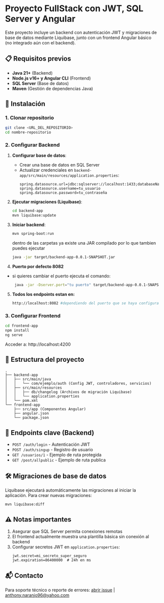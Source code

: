# Proyecto FullStack con JWT, SQL Server y Angular

Este proyecto incluye un backend con autenticación JWT y migraciones de base de datos mediante Liquibase, junto con un frontend Angular básico (no integrado aún con el backend).

## 📋 Requisitos previos

- **Java 21+** (Backend)
- **Node.js v16+ y Angular CLI** (Frontend)
- **SQL Server** (Base de datos)
- **Maven** (Gestión de dependencias Java)

## 🚀 Instalación

### 1. Clonar repositorio
```bash
git clone <URL_DEL_REPOSITORIO>
cd nombre-repositorio
```

### 2. Configurar Backend
1. **Configurar base de datos**:
   - Crear una base de datos en SQL Server
   - Actualizar credenciales en `backend-app/src/main/resources/application.properties`:
     ```properties
     spring.datasource.url=jdbc:sqlserver://localhost:1433;databaseName=tu_db
     spring.datasource.username=tu_usuario
     spring.datasource.password=tu_contraseña
     ```

2. **Ejecutar migraciones (Liquibase)**:
   ```bash
   cd backend-app
   mvn liquibase:update
   ```

3. **Iniciar backend**:
   ```bash
   mvn spring-boot:run
   ```
   dentro de las carpetas ya existe una JAR compilado por lo que tambien puedes ejecutar


   ```bash   
   java -jar target/backend-app-0.0.1-SNAPSHOT.jar
   ```
4. **Puerto por defecto 8082**
- si quieres cambiar el puerto ejecuta el comando:
  ```bash
   java -jar -Dserver.port="tu puerto" target/backend-app-0.0.1-SNAPSHOT.jar
  ```

5. **Todos los endpoints estan en:**
   ```bash
   http://localhost:8082 #dependiendo del puerto que se haya configurado
   ```

### 3. Configurar Frontend
```bash
cd frontend-app
npm install
ng serve
```
Acceder a: http://localhost:4200

## 📂 Estructura del proyecto
```
.
├── backend-app
│   ├── src/main/java
│   │   └── com/ejemplo/auth (Config JWT, controladores, servicios)
│   ├── src/main/resources
│   │   ├── db/changelog (Archivos de migración Liquibase)
│   │   └── application.properties
│   └── pom.xml
└── frontend-app
    ├── src/app (Componentes Angular)
    ├── angular.json
    └── package.json
```

## 🔐 Endpoints clave (Backend)
- `POST /auth/login` - Autenticación JWT
- `POST /auth/singup` - Registro de usuario
- `GET /usuarios/1` - Ejemplo de ruta protegida
- `GET /post/allpublic` - Ejemplo de ruta publica

## 🛠 Migraciones de base de datos
Liquibase ejecutará automáticamente las migraciones al iniciar la aplicación. Para crear nuevas migraciones:
```bash
mvn liquibase:diff
```

## ⚠️ Notas importantes
1. Asegurar que SQL Server permita conexiones remotas
2. El frontend actualmente muestra una plantilla básica sin conexión al backend
3. Configurar secretos JWT en `application.properties`:
   ```properties
   jwt.secret=mi_secreto_super_seguro
   jwt.expiration=86400000  # 24h en ms
   ```

## 📬 Contacto
Para soporte técnico o reporte de errores: 
[abrir issue](<URL_REPO/issues>) | anthony.naranjo96@yahoo.com
```
